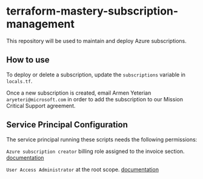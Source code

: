 # terraform-mastery-subscription-management
This repository will be used to maintain and deploy Azure subscriptions.

## How to use
To deploy or delete a subscription, update the `subscriptions` variable in `locals.tf`.

Once a new subscription is created, email Armen Yeterian `aryeteri@microsoft.com` in order to add the subscription to our Mission Critical Support agreement.

## Service Principal Configuration
The service principal running these scripts needs the following permissions:

`Azure subscription creator` billing role assigned to the invoice section. [documentation](https://docs.microsoft.com/en-us/azure/cost-management-billing/manage/understand-mca-roles#billing-role-definitions)

`User Access Administrator` at the root scope. [documentation](https://docs.microsoft.com/en-us/azure/role-based-access-control/elevate-access-global-admin#azure-portal)
